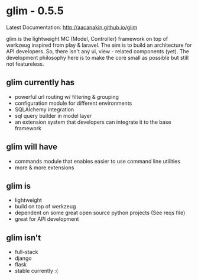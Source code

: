 glim - 0.5.5
============
Latest Documentation: http://aacanakin.github.io/glim

glim is the lightweight MC (Model, Controller) framework on top of werkzeug inspired from play & laravel. The aim is to build an architecture for API developers. So, there isn't any ui, view - related components (yet). The development philosophy here is to make the core small as possible but still not featureless.

glim currently has
------------------
- powerful url routing w/ filtering & grouping
- configuration module for different environments
- SQLAlchemy integration
- sql query builder in model layer
- an extension system that developers can integrate it to the base
  framework

glim will have
--------------
- commands module that enables easier to use command line utilities
- more & more extensions

glim is
-------
- lightweight
- build on top of werkzeug
- dependent on some great open source python projects (See reqs file)
- great for API development

glim isn't
----------
- full-stack
- django
- flask
- stable currently :(